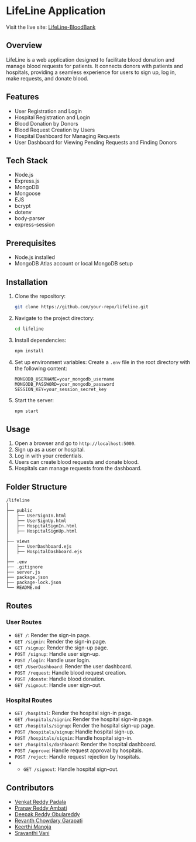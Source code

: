 # LifeLine Application
<p>Visit the live site: <a href="https://lifeline-bloodbank-jyn6.onrender.com/">LifeLine-BloodBank</a></p>

## Overview
LifeLine is a web application designed to facilitate blood donation and manage blood requests for patients. It connects donors with patients and hospitals, providing a seamless experience for users to sign up, log in, make requests, and donate blood.

## Features
- User Registration and Login
- Hospital Registration and Login
- Blood Donation by Donors
- Blood Request Creation by Users
- Hospital Dashboard for Managing Requests
- User Dashboard for Viewing Pending Requests and Finding Donors

## Tech Stack
- Node.js
- Express.js
- MongoDB
- Mongoose
- EJS
- bcrypt
- dotenv
- body-parser
- express-session

## Prerequisites
- Node.js installed
- MongoDB Atlas account or local MongoDB setup

## Installation

1. Clone the repository:
   ```sh
   git clone https://github.com/your-repo/lifeline.git
   ```

2. Navigate to the project directory:
   ```sh
   cd lifeline
   ```

3. Install dependencies:
   ```sh
   npm install
   ```

4. Set up environment variables:
   Create a `.env` file in the root directory with the following content:
   ```env
   MONGODB_USERNAME=your_mongodb_username
   MONGODB_PASSWORD=your_mongodb_password
   SESSION_KEY=your_session_secret_key
   ```

5. Start the server:
   ```sh
   npm start
   ```

## Usage

1. Open a browser and go to `http://localhost:5000`.
2. Sign up as a user or hospital.
3. Log in with your credentials.
4. Users can create blood requests and donate blood.
5. Hospitals can manage requests from the dashboard.

## Folder Structure

```
/lifeline
│
├── public
│   ├── UserSignIn.html
│   ├── UserSignUp.html
│   ├── HospitalSignIn.html
│   ├── HospitalSignUp.html
│
├── views
│   ├── UserDashboard.ejs
│   ├── HospitalDashboard.ejs
│
├── .env
├── .gitignore
├── server.js
├── package.json
├── package-lock.json
└── README.md
```

## Routes

### User Routes

- `GET /`: Render the sign-in page.
- `GET /signin`: Render the sign-in page.
- `GET /signup`: Render the sign-up page.
- `POST /signup`: Handle user sign-up.
- `POST /login`: Handle user login.
- `GET /UserDashboard`: Render the user dashboard.
- `POST /request`: Handle blood request creation.
- `POST /donate`: Handle blood donation.
- `GET /signout`: Handle user sign-out.

### Hospital Routes

- `GET /hospital`: Render the hospital sign-in page.
- `GET /hospitals/signin`: Render the hospital sign-in page.
- `GET /hospitals/signup`: Render the hospital sign-up page.
- `POST /hospitals/signup`: Handle hospital sign-up.
- `POST /hospitals/signin`: Handle hospital sign-in.
- `GET /hospitals/dashboard`: Render the hospital dashboard.
- `POST /approve`: Handle request approval by hospitals.
- `POST /reject`: Handle request rejection by hospitals.
- - `GET /signout`: Handle hospital sign-out.

## Contributors
<ul>
         <li><a href="https://github.com/VenkatreddyPadala">Venkat Reddy Padala</a></li>
         <li><a href="https://github.com/pranayreddyambati">Pranay Reddy Ambati</a></li>
         <li><a href="https://github.com/ordr-github">Deepak Reddy Obulareddy</a></li>
         <li><a href="https://github.com/revanth0514">Revanth Chowdary Garapati</a></li>
         <li><a href="https://github.com/print-keer">Keerthi Manoja</a></li>
         <li><a href="https://github.com/Sravanthikurumoju">Sravanthi Vani</a></li>
      </ul>
